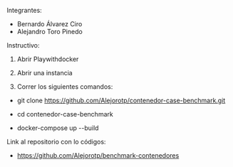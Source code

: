 Integrantes:
- Bernardo Álvarez Ciro
- Alejandro Toro Pinedo

Instructivo:

1. Abrir Playwithdocker

2. Abrir una instancia

3. Correr los siguientes comandos:

  - git clone https://github.com/Alejorotp/contenedor-case-benchmark.git

  - cd contenedor-case-benchmark

  - docker-compose up --build

Link al repositorio con lo códigos:
- https://github.com/Alejorotp/benchmark-contenedores
